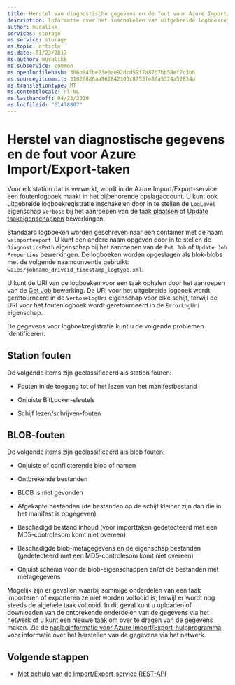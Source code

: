 ```yaml
---
title: Herstel van diagnostische gegevens en de fout voor Azure Import/Export-taken | Microsoft Docs
description: Informatie over het inschakelen van uitgebreide logboekregistratie voor Microsoft Azure Import/Export-service-taken.
author: muralikk
services: storage
ms.service: storage
ms.topic: article
ms.date: 01/23/2017
ms.author: muralikk
ms.subservice: common
ms.openlocfilehash: 306b94fbe23e0ae92dcd59f7a87b7bb58ef7c3b6
ms.sourcegitcommit: 3102f886aa962842303c8753fe8fa5324a52834a
ms.translationtype: MT
ms.contentlocale: nl-NL
ms.lasthandoff: 04/23/2019
ms.locfileid: "61478807"
---
```

# <a name="diagnostics-and-error-recovery-for-azure-importexport-jobs"></a>Herstel van diagnostische gegevens en de fout voor Azure Import/Export-taken
Voor elk station dat is verwerkt, wordt in de Azure Import/Export-service een foutenlogboek maakt in het bijbehorende opslagaccount. U kunt ook uitgebreide logboekregistratie inschakelen door in te stellen de `LogLevel` eigenschap `Verbose` bij het aanroepen van de [taak plaatsen](/rest/api/storageimportexport/jobs) of [Update taakeigenschappen](/rest/api/storageimportexport/jobs) bewerkingen.

 Standaard logboeken worden geschreven naar een container met de naam `waimportexport`. U kunt een andere naam opgeven door in te stellen de `DiagnosticsPath` eigenschap bij het aanroepen van de `Put Job` of `Update Job Properties` bewerkingen. De logboeken worden opgeslagen als blok-blobs met de volgende naamconventie gebruikt: `waies/jobname_driveid_timestamp_logtype.xml`.

 U kunt de URI van de logboeken voor een taak ophalen door het aanroepen van de [Get Job](/rest/api/storageimportexport/jobs) bewerking. De URI voor het uitgebreide logboek wordt geretourneerd in de `VerboseLogUri` eigenschap voor elke schijf, terwijl de URI voor het foutenlogboek wordt geretourneerd in de `ErrorLogUri` eigenschap.

De gegevens voor logboekregistratie kunt u de volgende problemen identificeren.

## <a name="drive-errors"></a>Station fouten

De volgende items zijn geclassificeerd als station fouten:

-   Fouten in de toegang tot of het lezen van het manifestbestand

-   Onjuiste BitLocker-sleutels

-   Schijf lezen/schrijven-fouten

## <a name="blob-errors"></a>BLOB-fouten

De volgende items zijn geclassificeerd als blob fouten:

-   Onjuiste of conflicterende blob of namen

-   Ontbrekende bestanden

-   BLOB is niet gevonden

-   Afgekapte bestanden (de bestanden op de schijf kleiner zijn dan die in het manifest is opgegeven)

-   Beschadigd bestand inhoud (voor importtaken gedetecteerd met een MD5-controlesom komt niet overeen)

-   Beschadigde blob-metagegevens en de eigenschap bestanden (gedetecteerd met een MD5-controlesom komt niet overeen)

-   Onjuist schema voor de blob-eigenschappen en/of de bestanden met metagegevens

Mogelijk zijn er gevallen waarbij sommige onderdelen van een taak importeren of exporteren ze niet worden voltooid is, terwijl er wordt nog steeds de algehele taak voltooid. In dit geval kunt u uploaden of downloaden van de ontbrekende onderdelen van de gegevens via het netwerk of u kunt een nieuwe taak om over te dragen van de gegevens maken. Zie de [naslaginformatie voor Azure Import/Export-hulpprogramma](storage-import-export-tool-how-to-v1.md) voor informatie over het herstellen van de gegevens via het netwerk.

## <a name="next-steps"></a>Volgende stappen

* [Met behulp van de Import/Export-service REST-API](storage-import-export-using-the-rest-api.md)
